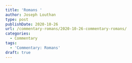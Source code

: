 ```yaml
---
title: 'Romans '
author: Joseph Louthan
type: post
publishDate: 2020-10-26
url: /commentary-romans/2020-10-26-commentary-romans/
categories:
  - Commentary
tags:
  - 'Commentary: Romans'
draft: true
---
```

